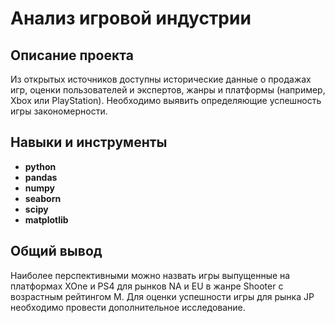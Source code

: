 
# Анализ игровой индустрии


## Описание проекта

Из открытых источников доступны исторические данные о продажах игр, оценки пользователей и экспертов, жанры и платформы (например, Xbox или PlayStation). Необходимо выявить определяющие успешность игры закономерности.
## Навыки и инструменты

- **python**
- **pandas**
- **numpy**
- **seaborn**
- **scipy**
- **matplotlib**

## 

## Общий вывод

Наиболее перспективными можно назвать игры выпущенные на платформах XOne и PS4 для рынков NA и EU в жанре Shooter с возрастным рейтингом М. Для оценки успешности игры для рынка JP необходимо провести дополнительное исследование.
